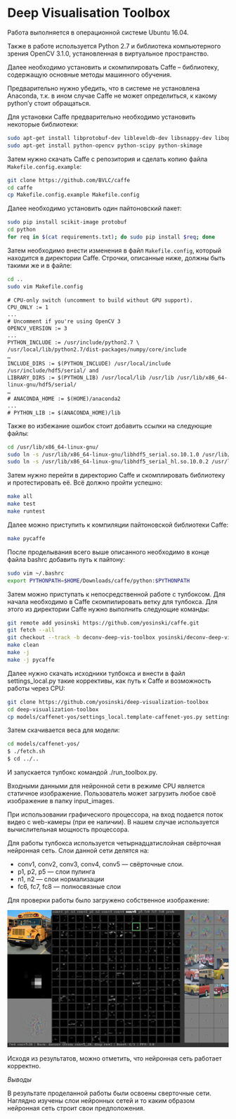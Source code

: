 # Deep Visualisation Toolbox


Работа выполняется в операционной системе Ubuntu 16.04.

Также в работе используется Python 2.7 и библиотека компьютерного зрения OpenCV 3.1.0, 
установленная в виртуальное пространство.

Далее необходимо установить и скомпилировать Caffe – библиотеку, содержащую основные методы 
машинного обучения.

Предварительно нужно убедить, что в системе не установлена Anaconda, т.к. в ином случае 
Caffe не может определиться, к какому python’у стоит обращаться.

Для установки Caffe предварительно необходимо установить некоторые библиотеки:
```bash
sudo apt-get install libprotobuf-dev libleveldb-dev libsnappy-dev libopencv-dev libboost-all-dev libhdf5-serial-dev libgflags-dev libgoogle-glog-dev liblmdb-dev protobuf-compiler
sudo apt-get install python-opencv python-scipy python-skimage
```

Затем нужно скачать Caffe с репозитория и сделать копию файла `Makefile.config.example`:
```bash
git clone https://github.com/BVLC/caffe
cd caffe
cp Makefile.config.example Makefile.config
```

Далее необходимо установить один пайтоновский пакет:
```bash
sudo pip install scikit-image protobuf
cd python
for req in $(cat requirements.txt); do sudo pip install $req; done
```

Затем необходимо внести изменения в файл `Makefile.config`, который находится в директории Caffe. 
Строчки, описанные ниже, должны быть такими же и в файле:
```bash
cd ..
sudo vim Makefile.config
```
```
# CPU-only switch (uncomment to build without GPU support).
CPU_ONLY := 1
...
# Uncomment if you're using OpenCV 3
OPENCV_VERSION := 3
...
PYTHON_INCLUDE := /usr/include/python2.7 \
/usr/local/lib/python2.7/dist-packages/numpy/core/include
…
INCLUDE_DIRS := $(PYTHON_INCLUDE) /usr/local/include /usr/include/hdf5/serial/ and
LIBRARY_DIRS := $(PYTHON_LIB) /usr/local/lib /usr/lib /usr/lib/x86_64-linux-gnu/hdf5/serial/
…
# ANACONDA_HOME := $(HOME)/anaconda2
...
# PYTHON_LIB := $(ANACONDA_HOME)/lib
```

Также во избежание ошибок стоит добавить ссылки на следующие файлы:
```bash
cd /usr/lib/x86_64-linux-gnu/
sudo ln -s /usr/lib/x86_64-linux-gnu/libhdf5_serial.so.10.1.0 /usr/lib/x86_64-linux-gnu/libhdf5.so
sudo ln -s /usr/lib/x86_64-linux-gnu/libhdf5_serial_hl.so.10.0.2 /usr/lib/x86_64-linux-gnu/libhdf5_hl.so
```
Затем нужно перейти в директорию Caffe и скомплировать библиотеку и протестировать её. Всё должно пройти успешно:
```bash
make all
make test
make runtest
```

Далее можно приступить к компиляции пайтоновской библиотеки Caffe:
```bash
make pycaffe
```
 
После проделывания всего выше описанного необходимо в конце файла bashrc добавить путь к пайтону:
```bash
sudo vim ~/.bashrc
export PYTHONPATH=$HOME/Downloads/caffe/python:$PYTHONPATH
```

Затем можно приступать к непосредственной работе с тулбоксом. Для начала необходимо в Caffe 
скомпилировать ветку для тулбокса. Для этого из директории Caffe нужно выполнить следующие 
команды:
```bash
git remote add yosinski https://github.com/yosinski/caffe.git
git fetch --all
git checkout --track -b deconv-deep-vis-toolbox yosinski/deconv-deep-vis-toolbox
make clean
make -j
make -j pycaffe
```

Далее нужно скачать исходники тулбокса и внести в файл settings_local.py такие коррективы, 
как путь к Caffe и возможность работы через CPU:
```bash
git clone https://github.com/yosinski/deep-visualization-toolbox
cd deep-visualization-toolbox
cp models/caffenet-yos/settings_local.template-caffenet-yos.py settings_local.py
```

Затем скачивается веса для модели:
```bash
cd models/caffenet-yos/
$ ./fetch.sh
$ cd ../..
```

И запускается тулбокс командой ./run_toolbox.py.

Входными данными для нейронной сети в режиме CPU является статичное изображение. Пользователь может загрузить любое 
своё изображение в папку input_images.

При использовании графического процессора, на вход подается поток видео с web-камеры (при ее наличии). 
В нашем случае используется вычислительная мощность процессора.

Для работы тулбокса используется четырнадцатислойная свёрточная нейронная сеть. Слои данной сети делятся на:

* conv1, conv2, conv3, conv4, conv5 — свёрточные слои.
* p1, p2, p5 — слои пулинга
* n1, n2 — слои нормализации
* fc6, fc7, fc8 — полносвязные слои

Для проверки работы было загружено собственное изображение:

![lab41](images/lab4_1.jpg)

Исходя из результатов, можно отметить, что нейронная сеть работает корректно.

*Выводы*

В результате проделанной работы были освоены сверточные сети. 
Наглядно изучены слои нейронных сетей и то каким образом нейронная сеть строит 
свои предположения.

